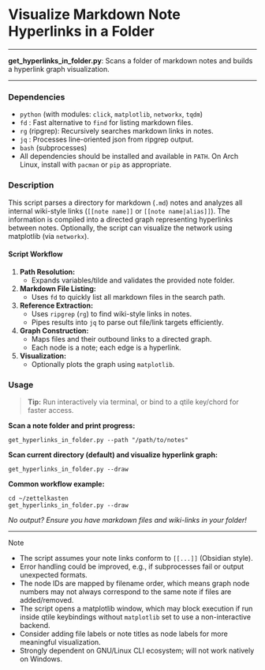 # Visualize Markdown Note Hyperlinks in a Folder

---

**get_hyperlinks_in_folder.py**: Scans a folder of markdown notes and builds a hyperlink graph visualization.

---

### Dependencies

- `python` (with modules: `click`, `matplotlib`, `networkx`, `tqdm`)
- `fd` : Fast alternative to `find` for listing markdown files.
- `rg` (ripgrep): Recursively searches markdown links in notes.
- `jq` : Processes line-oriented json from ripgrep output.
- `bash` (subprocesses)
- All dependencies should be installed and available in `PATH`. On Arch Linux, install with `pacman` or `pip` as appropriate.

### Description

This script parses a directory for markdown (`.md`) notes and analyzes all internal wiki-style links (`[[note name]]` or `[[note name|alias]]`). The information is compiled into a directed graph representing hyperlinks between notes. Optionally, the script can visualize the network using matplotlib (via `networkx`).

#### Script Workflow

1. **Path Resolution:**
   - Expands variables/tilde and validates the provided note folder.
2. **Markdown File Listing:**
   - Uses `fd` to quickly list all markdown files in the search path.
3. **Reference Extraction:**
   - Uses `ripgrep` (`rg`) to find wiki-style links in notes.
   - Pipes results into `jq` to parse out file/link targets efficiently.
4. **Graph Construction:**
   - Maps files and their outbound links to a directed graph.
   - Each node is a note; each edge is a hyperlink.
5. **Visualization:**
   - Optionally plots the graph using `matplotlib`.

### Usage

> **Tip:** Run interactively via terminal, or bind to a qtile key/chord for faster access.

**Scan a note folder and print progress:**  
```
get_hyperlinks_in_folder.py --path "/path/to/notes"
```

**Scan current directory (default) and visualize hyperlink graph:**  
```
get_hyperlinks_in_folder.py --draw
```

**Common workflow example:**  
```
cd ~/zettelkasten
get_hyperlinks_in_folder.py --draw
```

_No output? Ensure you have markdown files and wiki-links in your folder!_

---

> [!NOTE]
> - The script assumes your note links conform to `[[...]]` (Obsidian style).  
> - Error handling could be improved, e.g., if subprocesses fail or output unexpected formats.
> - The node IDs are mapped by filename order, which means graph node numbers may not always correspond to the same note if files are added/removed.
> - The script opens a matplotlib window, which may block execution if run inside qtile keybindings without `matplotlib` set to use a non-interactive backend.
> - Consider adding file labels or note titles as node labels for more meaningful visualization.
> - Strongly dependent on GNU/Linux CLI ecosystem; will not work natively on Windows.